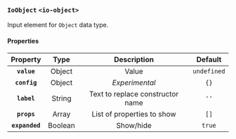 ### `IoObject` `<io-object>` ###

Input element for `Object` data type.

#### Properties ####

| Property | Type | Description | Default |
|:--------:|:----:|:----------:|:-------:|
| **`value`** | Object | Value | `undefined` |
| **`config`** | Object | _Experimental_ | `{}` |
| **`label`** | String | Text to replace constructor name | `''` |
| **`props`** | Array | List of properties to show | `[]` |
| **`expanded`** | Boolean | Show/hide | `true` |
